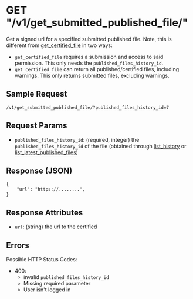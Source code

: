 # GET "/v1/get\_submitted\_published\_file/"
Get a signed url for a specified submitted published file. Note, this is different from
[get\_certified\_file](./get_certified_file.md) in two ways:
* `get_certified_file` requires a submission and access to said permission. This only needs the `published_files_history_id`.
* `get_certified_file` can return all published/certified files, including warnings. This only returns submitted files, excluding warnings. 

## Sample Request
`/v1/get_submitted_published_file/?published_files_history_id=7`

## Request Params

- `published_files_history_id`: (required, integer) the `published_files_history_id` of the file 
  (obtained through [list\_history](./list_history.md) or [list\_latest_published\_files](./list_latest_published_files.md))

## Response (JSON)
```
{
    "url": "https://........",
}
```

## Response Attributes
- `url`: (string) the url to the certified

## Errors
Possible HTTP Status Codes:

- 400:
    - invalid `published_files_history_id`
    - Missing required parameter
    - User isn't logged in
